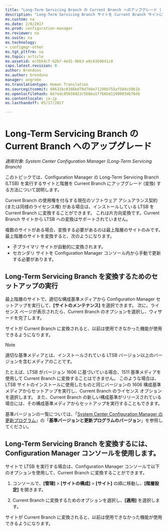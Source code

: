 ```yaml
---
title: "Long-Term Servicing Branch の Current Branch へのアップグレード | Microsoft Docs"
description: "Long-Term Servicing Branch サイトを Current Branch サイトに変換する方法について説明します。"
ms.custom: na
ms.date: 2/8/2017
ms.prod: configuration-manager
ms.reviewer: na
ms.suite: na
ms.technology:
- configmgr-other
ms.tgt_pltfrm: na
ms.topic: article
ms.assetid: ec5b54cf-62b7-4ed1-9bb3-e8c63b9641c8
caps.latest.revision: 0
author: Brenduns
ms.author: brenduns
manager: angrobe
ms.translationtype: Human Translation
ms.sourcegitcommit: 60631bc0346bd78d704e7129bb755af504c59b1b
ms.openlocfilehash: 6e7edc85630d22c5bbba1ff66bd1199903db76db
ms.contentlocale: ja-jp
ms.lasthandoff: 05/17/2017

---
```



# <a name="upgrade-the-long-term-servicing-branch-to-the-current-branch"></a>Long-Term Servicing Branch の Current Branch へのアップグレード

*適用対象: System Center Configuration Manager (Long-Term Servicing Branch)*

このトピックでは、Configuration Manager の Long-Term Servicing Branch (LTSB) を実行するサイトと階層を Current Branch にアップグレード (変換) する方法について説明します。

Current Branch の使用権を付与する現在のソフトウェア アシュアランス契約 (または同様のライセンス権) がある場合は、インストールしている LTSB を Current Branch に変換することができます。  これは片方向変換です。Current Branch サイトから LTSB への変換はサポートされていません。

複数のサイトがある場合、変換する必要があるのは最上階層のサイトのみです。 最上階層のサイトを変換すると、次のようになります。
- 子プライマリ サイトが自動的に変換されます。
-    セカンダリ サイトを Configuration Manager コンソール内から手動で更新する必要があります。

## <a name="run-setup-to-convert-the-long-term-servicing-branch"></a>Long-Term Servicing Branch を変換するためのセットアップの実行
最上階層のサイトで、適切な構成基準メディアから Configuration Manager セットアップを実行して、**[サイトのメンテナンス]** を選択できます。  次に、ライセンス ページが表示されたら、Current Branch のオプションを選択し、ウィザードを完了します。

サイトが Current Branch に変換されると、以前は使用できなかった機能が使用できるようになります。

> [!NOTE]  
> 適切な基準メディアとは、インストールされている LTSB バージョン以上のバージョンを含むメディアのことです。

たとえば、LTSB がバージョン 1606 に基づいている場合、1511 基準メディアを使用して Current Branch に変換することはできません。 このような場合は、LTSB サイトのインストールに使用したものと同じバージョンの 1606 構成基準メディアからセットアップを実行し、Current Branch のライセンス オプションを選択します。  また、Current Branch の新しい構成基準がリリースされている場合には、その構成基準メディアからセットアップを実行することもできます。

基準バージョンの一覧については、「[System Center Configuration Manager の更新プログラム](/sccm/core/servers/manage/updates)」の「**基準バージョンと更新プログラムのバージョン**」を参照してください。

## <a name="use-the-configuration-manager-console-to-convert-the-long-term-servicing-branch"></a>Long-Term Servicing Branch を変換するには、Configuration Manager コンソールを使用します。
サイトで LTSB を実行する場合は、Configuration Manager コンソールで以下のオプションを使用して、Current Branch に変換することができます。

 1. コンソールで、**[管理]** > **[サイトの構成]** > **[サイト]** の順に移動し、**[階層設定]** を開きます。  

 2. Current Branch に変換するためのオプションを選択し、**[適用]** を選択します。  

サイトが Current Branch に変換されると、以前は使用できなかった機能が使用できるようになります。

